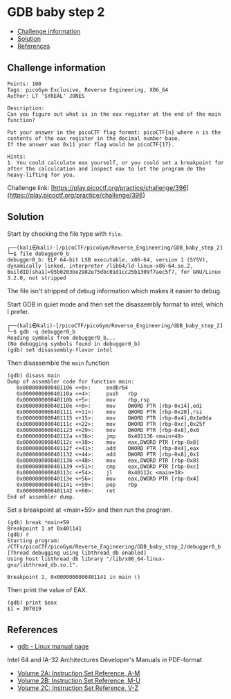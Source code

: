 # GDB baby step 2

- [Challenge information](#challenge-information)
- [Solution](#solution)
- [References](#references)

## Challenge information
```
Points: 100
Tags: picoGym Exclusive, Reverse Engineering, X86_64
Author: LT 'SYREAL' JONES

Description:
Can you figure out what is in the eax register at the end of the main function?

Put your answer in the picoCTF flag format: picoCTF{n} where n is the contents of the eax register in the decimal number base.  
If the answer was 0x11 your flag would be picoCTF{17}.

Hints:
1. You could calculate eax yourself, or you could set a breakpoint for after the calculcation and inspect eax to let the program do the heavy-lifting for you.
```
Challenge link: [https://play.picoctf.org/practice/challenge/396](https://play.picoctf.org/practice/challenge/396)

## Solution

Start by checking the file type with `file`.
```
┌──(kali㉿kali)-[/picoCTF/picoGym/Reverse_Engineering/GDB_baby_step_2]
└─$ file debugger0_b 
debugger0_b: ELF 64-bit LSB executable, x86-64, version 1 (SYSV), dynamically linked, interpreter /lib64/ld-linux-x86-64.so.2, BuildID[sha1]=95b0203be2982e75dbc01d1cc25b1309f7aec5f7, for GNU/Linux 3.2.0, not stripped
```

The file isn't stripped of debug information which makes it easier to debug.

Start GDB in quiet mode and then set the disassembly format to intel, which I prefer.
```
┌──(kali㉿kali)-[/picoCTF/picoGym/Reverse_Engineering/GDB_baby_step_2]
└─$ gdb -q debugger0_b 
Reading symbols from debugger0_b...
(No debugging symbols found in debugger0_b)
(gdb) set disassembly-flavor intel
```

Then disassemble the `main` function
```
(gdb) disass main
Dump of assembler code for function main:
   0x0000000000401106 <+0>:     endbr64 
   0x000000000040110a <+4>:     push   rbp
   0x000000000040110b <+5>:     mov    rbp,rsp
   0x000000000040110e <+8>:     mov    DWORD PTR [rbp-0x14],edi
   0x0000000000401111 <+11>:    mov    QWORD PTR [rbp-0x20],rsi
   0x0000000000401115 <+15>:    mov    DWORD PTR [rbp-0x4],0x1e0da
   0x000000000040111c <+22>:    mov    DWORD PTR [rbp-0xc],0x25f
   0x0000000000401123 <+29>:    mov    DWORD PTR [rbp-0x8],0x0
   0x000000000040112a <+36>:    jmp    0x401136 <main+48>
   0x000000000040112c <+38>:    mov    eax,DWORD PTR [rbp-0x8]
   0x000000000040112f <+41>:    add    DWORD PTR [rbp-0x4],eax
   0x0000000000401132 <+44>:    add    DWORD PTR [rbp-0x8],0x1
   0x0000000000401136 <+48>:    mov    eax,DWORD PTR [rbp-0x8]
   0x0000000000401139 <+51>:    cmp    eax,DWORD PTR [rbp-0xc]
   0x000000000040113c <+54>:    jl     0x40112c <main+38>
   0x000000000040113e <+56>:    mov    eax,DWORD PTR [rbp-0x4]
   0x0000000000401141 <+59>:    pop    rbp
   0x0000000000401142 <+60>:    ret    
End of assembler dump.
```

Set a breakpoint at <main+59> and then run the program.
```
(gdb) break *main+59
Breakpoint 1 at 0x401141
(gdb) r
Starting program: /CTFs/picoCTF/picoGym/Reverse_Engineering/GDB_baby_step_2/debugger0_b 
[Thread debugging using libthread_db enabled]
Using host libthread_db library "/lib/x86_64-linux-gnu/libthread_db.so.1".

Breakpoint 1, 0x0000000000401141 in main ()
```

Then print the value of EAX.
```
(gdb) print $eax
$1 = 307019
```

## References

- [gdb - Linux manual page](https://man7.org/linux/man-pages/man1/gdb.1.html)

Intel 64 and IA-32 Architectures Developer's Manuals in PDF-format  
- [Volume 2A: Instruction Set Reference, A-M](https://www.intel.com/content/dam/www/public/us/en/documents/manuals/64-ia-32-architectures-software-developer-vol-2a-manual.pdf)
- [Volume 2B: Instruction Set Reference, M-U](https://www.intel.com/content/dam/www/public/us/en/documents/manuals/64-ia-32-architectures-software-developer-vol-2b-manual.pdf)
- [Volume 2C: Instruction Set Reference, V-Z](https://www.intel.com/content/dam/www/public/us/en/documents/manuals/64-ia-32-architectures-software-developer-vol-2c-manual.pdf)
